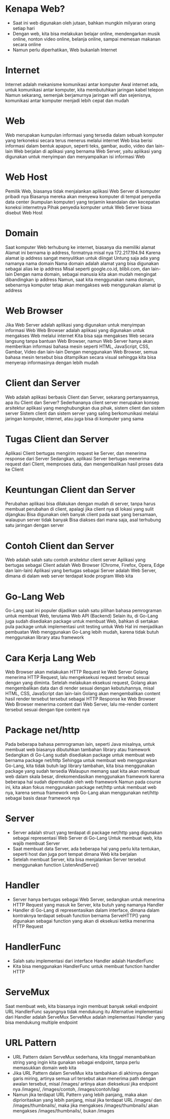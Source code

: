 # Kenapa Web?

- Saat ini web digunakan oleh jutaan, bahkan mungkin milyaran orang setiap hari
- Dengan web, kita bisa melakukan belajar online, mendengarkan musik online, nonton video online, belanja online, sampai memesan makanan secara online
- Namun perlu diperhatikan, Web bukanlah Internet

# Internet

Internet adalah mekanisme komunikasi antar komputer
Awal internet ada, untuk komunikasi antar komputer, kita membutuhkan jaringan kabel telepon
Namun sekarang, semenjak berjamurnya jaringan wifi dan sejenisnya, komunikasi antar komputer menjadi lebih cepat dan mudah

# Web

Web merupakan kumpulan informasi yang tersedia dalam sebuah komputer yang terkoneksi secara terus menerus melalui internet
Web bisa berisi informasi dalam bentuk apapun, seperti teks, gambar, audio, video dan lain-lain
Web berjalan di aplikasi yang bernama Web Server, yaitu aplikasi yang digunakan untuk menyimpan dan menyampaikan isi informasi Web

# Web Host

Pemilik Web, biasanya tidak menjalankan aplikasi Web Server di komputer pribadi nya
Biasanya mereka akan menyewa komputer di tempat penyedia data center (kumpulan komputer) yang terjamin keandalan dan kecepatan koneksi internetnya
Pihak penyedia komputer untuk Web Server biasa disebut Web Host

# Domain

Saat komputer Web terhubung ke internet, biasanya dia memiliki alamat
Alamat ini bernama ip address, formatnya misal nya 172.217.194.94
Karena alamat ip address sangat menyulitkan untuk diingat
Untung saja ada yang namanya nama domain
Nama domain adalah alamat yang bisa digunakan sebagai alias ke ip address
Misal seperti google.co.id, blibli.com, dan lain-lain
Dengan nama domain, sebagai manusia kita akan mudah mengingat dibandingkan ip address
Namun, saat kita menggunakan nama domain, sebenarnya komputer tetap akan mengakses web menggunakan alamat ip address

# Web Browser

Jika Web Server adalah aplikasi yang digunakan untuk menyimpan informasi Web
Web Browser adalah aplikasi yang digunakan untuk mengakses Web melalui internet
Kita bisa saja mengakses Web secara langsung tanpa bantuan Web Browser, namun Web Server hanya akan memberikan informasi bahasa mesin seperti HTML, JavaScript, CSS, Gambar, Video dan lain-lain
Dengan menggunakan Web Browser, semua bahasa mesin tersebut bisa ditampilkan secara visual sehingga kita bisa menyerap informasinya dengan lebih mudah

# Client dan Server

Web adalah aplikasi berbasis Client dan Server, sekarang pertanyaannya, apa itu Client dan Server?
Sederhananya client server merupakan konsep arsitektur aplikasi yang menghubungkan dua pihak, sistem client dan sistem server
Sistem client dan sistem server yang saling berkomunikasi melalui jaringan komputer, internet, atau juga bisa di komputer yang sama

# Tugas Client dan Server

Aplikasi Client bertugas mengirim request ke Server, dan menerima response dari Server
Sedangkan, aplikasi Server bertugas menerima request dari Client, memproses data, dan mengembalikan hasil proses data ke Client

# Keuntungan Client dan Server

Perubahan aplikasi bisa dilakukan dengan mudah di server, tanpa harus membuat perubahan di client, apalagi jika client nya di lokasi yang sulit dijangkau
Bisa digunakan oleh banyak client pada saat yang bersamaan, walaupun server tidak banyak
Bisa diakses dari mana saja, asal terhubung satu jaringan dengan server

# Contoh Client dan Server

Web adalah salah satu contoh arsitektur client server
Aplikasi yang bertugas sebagai Client adalah Web Browser (Chrome, Firefox, Opera, Edge dan lain-lain)
Aplikasi yang bertugas sebagai Server adalah Web Server, dimana di dalam web server terdapat kode program Web kita

# Go-Lang Web

Go-Lang saat ini populer dijadikan salah satu pilihan bahasa pemrograman untuk membuat Web, terutama Web API (Backend)
Selain itu, di Go-Lang juga sudah disediakan package untuk membuat Web, bahkan di sertakan pula package untuk implementasi unit testing untuk Web
Hal ini menjadikan pembuatan Web menggunakan Go-Lang lebih mudah, karena tidak butuh menggunakan library atau framework

# Cara Kerja Lang Web

Web Browser akan melakukan HTTP Request ke Web Server
Golang menerima HTTP Request, lalu mengeksekusi request tersebut sesuai dengan yang diminta.
Setelah melakukan eksekusi request, Golang akan mengembalikan data dan di render sesuai dengan kebutuhannya, misal HTML, CSS, JavaScript dan lain-lain
Golang akan mengembalikan content hasil render tersebut tersebut sebagai HTTP Response ke Web Browser
Web Browser menerima content dari Web Server, lalu me-render content tersebut sesuai dengan tipe content nya

# Package net/http

Pada beberapa bahasa pemrograman lain, seperti Java misalnya, untuk membuat web biasanya dibutuhkan tambahan library atau framework
Sedangkan di Go-Lang sudah disediakan package untuk membuat web bernama package net/http
Sehingga untuk membuat web menggunakan Go-Lang, kita tidak butuh lagi library tambahan, kita bisa menggunakan package yang sudah tersedia
Walaupun memang saat kita akan membuat web dalam skala besar, direkomendasikan menggunakan framework karena beberapa hal sudah dipermudah oleh web framework
Namun pada course ini, kita akan fokus menggunakan package net/http untuk membuat web nya, karena semua framework web Go-Lang akan menggunakan net/http sebagai basis dasar framework nya

# Server

- Server adalah struct yang terdapat di package net/http yang digunakan sebagai representasi Web Server di Go-Lang
  Untuk membuat web, kita wajib membuat Server
- Saat membuat data Server, ada beberapa hal yang perlu kita tentukan, seperti host dan juga port tempat dimana Web kita berjalan
- Setelah membuat Server, kita bisa menjalankan Server tersebut menggunakan function ListenAndServe()

# Handler
- Server hanya bertugas sebagai Web Server, sedangkan untuk menerima HTTP Request yang masuk ke Server, kita butuh yang namanya Handler
- Handler di Go-Lang di representasikan dalam interface, dimana dalam kontraknya terdapat sebuah function bernama ServeHTTP() yang digunakan sebagai function yang akan di eksekusi ketika menerima HTTP Request

# HandlerFunc
- Salah satu implementasi dari interface Handler adalah HandlerFunc
- Kita bisa menggunakan HandlerFunc untuk membuat function handler HTTP

# ServeMux
Saat membuat web, kita biasanya ingin membuat banyak sekali endpoint URL
HandlerFunc sayangnya tidak mendukung itu
Alternative implementasi dari Handler adalah ServeMux
ServeMux adalah implementasi Handler yang bisa mendukung multiple endpoint

# URL Pattern
- URL Pattern dalam ServeMux sederhana, kita tinggal menambahkan string yang ingin kita gunakan sebagai  endpoint, tanpa perlu memasukkan domain web kita
- Jika URL Pattern dalam ServeMux kita tambahkan di akhirnya dengan garis miring, artinya semua url tersebut akan menerima path dengan awalan tersebut, misal /images/ artinya akan dieksekusi jika endpoint nya /images/, /images/contoh, /images/contoh/lagi
- Namun jika terdapat URL Pattern yang lebih panjang, maka akan diprioritaskan yang lebih panjang, misal jika terdapat URL /images/ dan /images/thumbnails/, maka jika mengakses /images/thumbnails/ akan mengakses /images/thumbnails/, bukan /images

